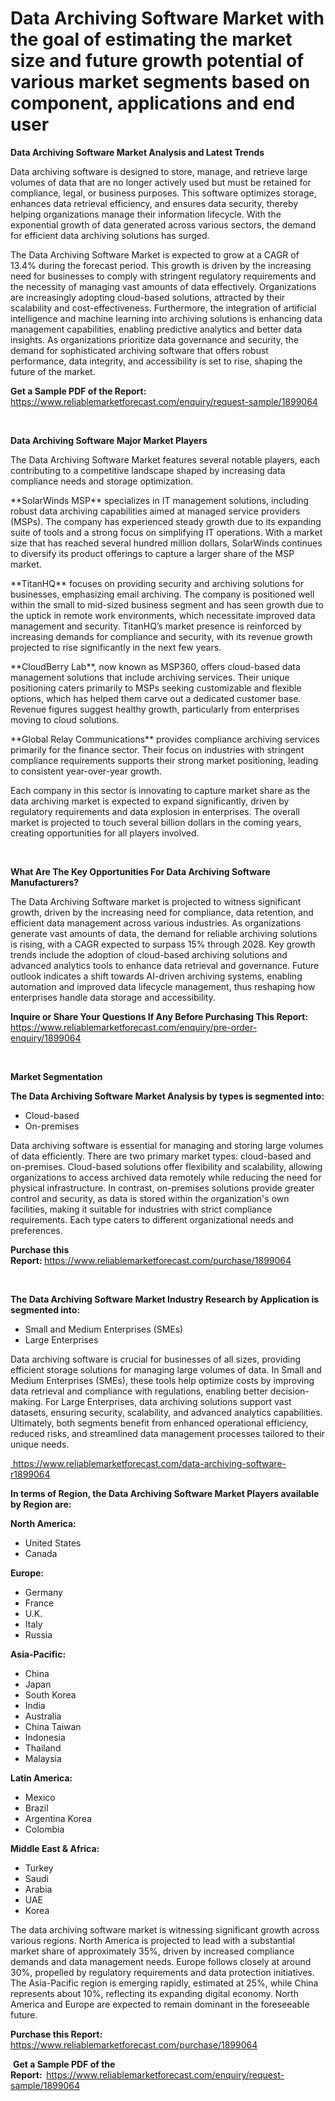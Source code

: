 <p><h1>Data Archiving Software Market with the goal of estimating the market size and future growth potential of various market segments based on component, applications and end user</h1></p><p><strong>Data Archiving Software Market Analysis and Latest Trends</strong></p>
<p><p>Data archiving software is designed to store, manage, and retrieve large volumes of data that are no longer actively used but must be retained for compliance, legal, or business purposes. This software optimizes storage, enhances data retrieval efficiency, and ensures data security, thereby helping organizations manage their information lifecycle. With the exponential growth of data generated across various sectors, the demand for efficient data archiving solutions has surged.</p><p>The Data Archiving Software Market is expected to grow at a CAGR of 13.4% during the forecast period. This growth is driven by the increasing need for businesses to comply with stringent regulatory requirements and the necessity of managing vast amounts of data effectively. Organizations are increasingly adopting cloud-based solutions, attracted by their scalability and cost-effectiveness. Furthermore, the integration of artificial intelligence and machine learning into archiving solutions is enhancing data management capabilities, enabling predictive analytics and better data insights. As organizations prioritize data governance and security, the demand for sophisticated archiving software that offers robust performance, data integrity, and accessibility is set to rise, shaping the future of the market.</p></p>
<p><strong>Get a Sample PDF of the Report:&nbsp;</strong> <a href="https://www.reliablemarketforecast.com/enquiry/request-sample/1899064?utm_campaign=2943&utm_medium=2&utm_source=Github&utm_content=ia&utm_term=19042025&utm_id=data-archiving-software">https://www.reliablemarketforecast.com/enquiry/request-sample/1899064</a></p>
<p>&nbsp;</p>
<p><strong>Data Archiving Software Major Market Players</strong></p>
<p><p>The Data Archiving Software Market features several notable players, each contributing to a competitive landscape shaped by increasing data compliance needs and storage optimization.</p><p>**SolarWinds MSP** specializes in IT management solutions, including robust data archiving capabilities aimed at managed service providers (MSPs). The company has experienced steady growth due to its expanding suite of tools and a strong focus on simplifying IT operations. With a market size that has reached several hundred million dollars, SolarWinds continues to diversify its product offerings to capture a larger share of the MSP market.</p><p>**TitanHQ** focuses on providing security and archiving solutions for businesses, emphasizing email archiving. The company is positioned well within the small to mid-sized business segment and has seen growth due to the uptick in remote work environments, which necessitate improved data management and security. TitanHQ’s market presence is reinforced by increasing demands for compliance and security, with its revenue growth projected to rise significantly in the next few years.</p><p>**CloudBerry Lab**, now known as MSP360, offers cloud-based data management solutions that include archiving services. Their unique positioning caters primarily to MSPs seeking customizable and flexible options, which has helped them carve out a dedicated customer base. Revenue figures suggest healthy growth, particularly from enterprises moving to cloud solutions.</p><p>**Global Relay Communications** provides compliance archiving services primarily for the finance sector. Their focus on industries with stringent compliance requirements supports their strong market positioning, leading to consistent year-over-year growth.</p><p>Each company in this sector is innovating to capture market share as the data archiving market is expected to expand significantly, driven by regulatory requirements and data explosion in enterprises. The overall market is projected to touch several billion dollars in the coming years, creating opportunities for all players involved.</p></p>
<p>&nbsp;</p>
<p><strong>What Are The Key Opportunities For Data Archiving Software Manufacturers?</strong></p>
<p><p>The Data Archiving Software market is projected to witness significant growth, driven by the increasing need for compliance, data retention, and efficient data management across various industries. As organizations generate vast amounts of data, the demand for reliable archiving solutions is rising, with a CAGR expected to surpass 15% through 2028. Key growth trends include the adoption of cloud-based archiving solutions and advanced analytics tools to enhance data retrieval and governance. Future outlook indicates a shift towards AI-driven archiving systems, enabling automation and improved data lifecycle management, thus reshaping how enterprises handle data storage and accessibility.</p></p>
<p><strong>Inquire or Share Your Questions If Any Before Purchasing This Report:</strong> <a href="https://www.reliablemarketforecast.com/enquiry/pre-order-enquiry/1899064?utm_campaign=2943&utm_medium=2&utm_source=Github&utm_content=ia&utm_term=19042025&utm_id=data-archiving-software">https://www.reliablemarketforecast.com/enquiry/pre-order-enquiry/1899064</a></p>
<p>&nbsp;</p>
<p><strong>Market Segmentation</strong></p>
<p><strong>The Data Archiving Software Market Analysis by types is segmented into:</strong></p>
<p><ul><li>Cloud-based</li><li>On-premises</li></ul></p>
<p><p>Data archiving software is essential for managing and storing large volumes of data efficiently. There are two primary market types: cloud-based and on-premises. Cloud-based solutions offer flexibility and scalability, allowing organizations to access archived data remotely while reducing the need for physical infrastructure. In contrast, on-premises solutions provide greater control and security, as data is stored within the organization's own facilities, making it suitable for industries with strict compliance requirements. Each type caters to different organizational needs and preferences.</p></p>
<p><strong>Purchase this Report:&nbsp;</strong><a href="https://www.reliablemarketforecast.com/purchase/1899064?utm_campaign=2943&utm_medium=2&utm_source=Github&utm_content=ia&utm_term=19042025&utm_id=data-archiving-software">https://www.reliablemarketforecast.com/purchase/1899064</a></p>
<p>&nbsp;</p>
<p><strong>The Data Archiving Software Market Industry Research by Application is segmented into:</strong></p>
<p><ul><li>Small and Medium Enterprises (SMEs)</li><li>Large Enterprises</li></ul></p>
<p><p>Data archiving software is crucial for businesses of all sizes, providing efficient storage solutions for managing large volumes of data. In Small and Medium Enterprises (SMEs), these tools help optimize costs by improving data retrieval and compliance with regulations, enabling better decision-making. For Large Enterprises, data archiving solutions support vast datasets, ensuring security, scalability, and advanced analytics capabilities. Ultimately, both segments benefit from enhanced operational efficiency, reduced risks, and streamlined data management processes tailored to their unique needs.</p></p>
<p><a href="https://www.reliablemarketforecast.com/data-archiving-software-r1899064?utm_campaign=2943&utm_medium=2&utm_source=Github&utm_content=ia&utm_term=19042025&utm_id=data-archiving-software">&nbsp;https://www.reliablemarketforecast.com/data-archiving-software-r1899064</a></p>
<p><strong>In terms of Region, the Data Archiving Software Market Players available by Region are:</strong></p>
<p>
    <p> <strong> North America: </strong>
        <ul>
            <li>United States</li>
            <li>Canada</li>
        </ul>
        </p> 
    <p> <strong> Europe: </strong>
        <ul>
            <li>Germany</li>
            <li>France</li>
            <li>U.K.</li>
            <li>Italy</li>
            <li>Russia</li>
        </ul>
        </p> 
    <p> <strong> Asia-Pacific: </strong>
        <ul>
            <li>China</li>
            <li>Japan</li>
            <li>South Korea</li>
            <li>India</li>
            <li>Australia</li>
            <li>China Taiwan</li>
            <li>Indonesia</li>
            <li>Thailand</li>
            <li>Malaysia</li>
        </ul>
        </p> 
    <p> <strong> Latin America: </strong>
        <ul>
            <li>Mexico</li>
            <li>Brazil</li>
            <li>Argentina Korea</li>
            <li>Colombia</li>
        </ul>
        </p> 
    <p> <strong> Middle East & Africa: </strong>
        <ul>
            <li>Turkey</li>
            <li>Saudi</li>
            <li>Arabia</li>
            <li>UAE</li>
            <li>Korea</li>
        </ul>
    </p>
    </p>
<p><p>The data archiving software market is witnessing significant growth across various regions. North America is projected to lead with a substantial market share of approximately 35%, driven by increased compliance demands and data management needs. Europe follows closely at around 30%, propelled by regulatory requirements and data protection initiatives. The Asia-Pacific region is emerging rapidly, estimated at 25%, while China represents about 10%, reflecting its expanding digital economy. North America and Europe are expected to remain dominant in the foreseeable future.</p></p>
<p><strong>Purchase this Report: </strong><a href="https://www.reliablemarketforecast.com/purchase/1899064?utm_campaign=2943&utm_medium=2&utm_source=Github&utm_content=ia&utm_term=19042025&utm_id=data-archiving-software">https://www.reliablemarketforecast.com/purchase/1899064</a></p>
<p>&nbsp;<strong>Get a Sample PDF of the Report:&nbsp;&nbsp;</strong><a href="https://www.reliablemarketforecast.com/enquiry/request-sample/1899064?utm_campaign=2943&utm_medium=2&utm_source=Github&utm_content=ia&utm_term=19042025&utm_id=data-archiving-software">https://www.reliablemarketforecast.com/enquiry/request-sample/1899064</a></p>
<p><strong></strong></p>
<p><p></p><p></p><p></p></p>